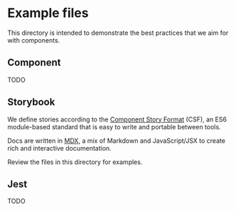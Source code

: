 # Example files

This directory is intended to demonstrate the best practices that we aim for with components.

## Component

TODO

## Storybook

We define stories according to the [Component Story Format](https://storybook.js.org/docs/react/api/csf) (CSF), an ES6 module-based standard that is easy to write and portable between tools.

Docs are written in [MDX](https://storybook.js.org/docs/react/writing-docs/mdx), a mix of Markdown and JavaScript/JSX to create rich and interactive documentation.

Review the files in this directory for examples.

## Jest

TODO

